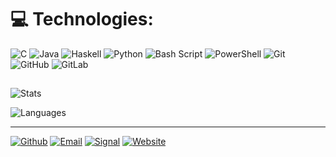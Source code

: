 # 💻 Technologies:
![C](https://img.shields.io/badge/C-%2300599C.svg?style=flat&logo=c&logoColor=white) ![Java](https://img.shields.io/badge/Java-%23ED8B00.svg?style=flat&logo=openjdk&logoColor=white) ![Haskell](https://img.shields.io/badge/Haskell-5e5086?style=flat&logo=haskell&logoColor=white) ![Python](https://img.shields.io/badge/Python-3670A0?style=flat&logo=python&logoColor=ffdd54) ![Bash Script](https://img.shields.io/badge/Bash_Script-%23121011.svg?style=flat&logo=gnu-bash&logoColor=white)  ![PowerShell](https://img.shields.io/badge/PowerShell-%235391FE.svg?style=flat&logo=powershell&logoColor=white) ![Git](https://img.shields.io/badge/git-%23F05033.svg?style=flat&logo=git&logoColor=white) ![GitHub](https://img.shields.io/badge/Github-%23121011.svg?style=flat&logo=github&logoColor=white) ![GitLab](https://img.shields.io/badge/GitLab-%23181717.svg?style=flat&logo=gitlab&logoColor=white)
##
![Stats](https://nirzak-streak-stats.vercel.app/?user=reset3&theme=dark&hide_border=false)

![Languages](https://github-readme-stats.vercel.app/api/top-langs/?username=reset3&layout=compact&theme=vision-friendly-dark) 
<!-- ![Trophies](https://github-profile-trophy.vercel.app/?username=reset3&rank=SECRET,SSS,SS,S,AAA,AA,A&theme=onedark&no-bg=true&column=4&margin-w=10&margin-h=15) -->
---
[![Github](https://img.shields.io/badge/-@reset3-231210?style=flat&logo=GitHub&logoColor=white)](https://github.com/reset3)
[![Email](https://img.shields.io/badge/Email-443399?style=flat&logo=protonmail&logoColor=white)](mailto:reset03@proton.me)
[![Signal](https://img.shields.io/badge/Signal_l_Reset.03-2f5db7?style=flat&logo=signal&logoColor=white)](https://signal.me/#eu/Ebv-BFLrEQuVv0mscWlDkOYtSMptYZbeNWga-rltsCWLwLvKm1RO16XaQOvf514f)
[![Website](https://img.shields.io/badge/Website-dd6622?style=flat&logo=cloudflare&logoColor=white)](https://reset3.pages.dev)
<!--[![Visits](https://badges.pufler.dev/visits/reset3/reset3?&color=00bbbb)](https://github.com/reset3) -->

